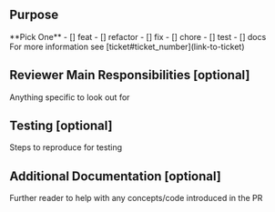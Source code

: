 ## Purpose

<Type Conventional Commit>
**Pick One**
- [] feat
- [] refactor
- [] fix
- [] chore
- [] test
- [] docs

<Main Description of the PR>
For more information see [ticket#ticket_number](link-to-ticket)

## Reviewer Main Responsibilities [optional]
Anything specific to look out for

## Testing [optional]
Steps to reproduce for testing

## Additional Documentation [optional]
Further reader to help with any concepts/code introduced in the PR